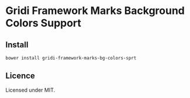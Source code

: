 # Gridi Framework Marks Background Colors Support

## Install
`bower install gridi-framework-marks-bg-colors-sprt`

## Licence

Licensed under MIT.
